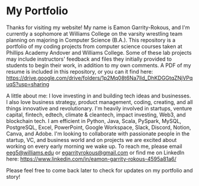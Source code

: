 # My Portfolio
Thanks for visiting my website! My name is Eamon Garrity-Rokous, and I'm currently a sophomore at Williams College on the varsity wrestling team planning on majoring in Computer Science (B.A.). This repository is a portfolio of my coding projects from computer science courses taken at Phillips Academy Andover and Williams College. Some of these lab projects may include instructors' feedback and files they initially provided to students to begin their work, in addition to my own comments. A PDF of my resume is included in this repository, or you can it find here: https://drive.google.com/drive/folders/1p2Mq08t6Na7lld_DhKDGGtqZNjVPquqS?usp=sharing

A little about me: I love investing in and building tech ideas and businesses. I also love business strategy, product management, coding, creating, and all things innovative and revolutionary. I'm heavily involved in startups, venture capital, fintech, edtech, climate & cleantech, impact investing, Web3, and blockchain tech. I am efficient in Python, Java, Scala, PySpark, MySQL, PostgreSQL, Excel, PowerPoint, Google Workspace, Slack, Discord, Notion, Canva, and Adobe. I'm looking to collaborate with passionate people in the startup, VC, and business world and on projects we are excited about working on every early morning we wake up. To reach me, please email eeg5@williams.edu or egarrityrokous@gmail.com or find me on LinkedIn here: https://www.linkedin.com/in/eamon-garrity-rokous-4595a81a6/ 

Please feel free to come back later to check for updates on my portfolio and story!
